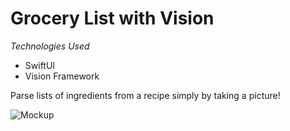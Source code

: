 # Grocery List with Vision

*Technologies Used*
- SwiftUI
- Vision Framework

Parse lists of ingredients from a recipe simply by taking a picture!

![Mockup](https://github.com/achi113s/GroceryListVision/blob/main/ReadmeResources/RPReplay_Final1692395556.gif)